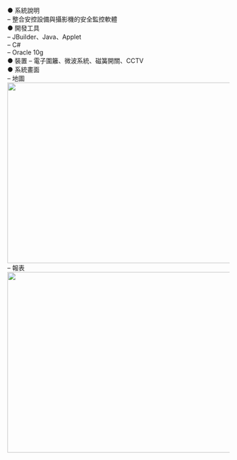 ● 系統說明  
– 整合安控設備與攝影機的安全監控軟體  
● 開發工具  
– JBuilder、Java、Applet  
– C#  
– Oracle 10g  
● 裝置 
– 電子圍籬、微波系統、磁簧開關、CCTV  
● 系統畫面  
– 地圖  
<img width="512" height="409" src="https://github.com/xuejiajie/Experience/assets/22809971/dc055f43-8d15-4d51-b8ce-3d568b048428"/>  
– 報表   
<img width="512" height="409" src="https://github.com/xuejiajie/Experience/assets/22809971/d5c03162-5102-433b-88f6-0ab1c815e516"/>  
